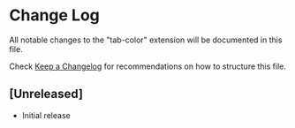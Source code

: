 # Change Log

All notable changes to the "tab-color" extension will be documented in this file.

Check [Keep a Changelog](http://keepachangelog.com/) for recommendations on how to structure this file.

## [Unreleased]

- Initial release